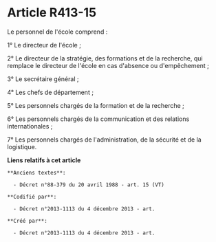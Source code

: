# Article R413-15

Le personnel de l'école comprend :

1° Le directeur de l'école ;

2° Le directeur de la stratégie, des formations et de la recherche, qui remplace le directeur de l'école en cas d'absence ou
d'empêchement ;

3° Le secrétaire général ;

4° Les chefs de département ;

5° Les personnels chargés de la formation et de la recherche ;

6° Les personnels chargés de la communication et des relations internationales ;

7° Les personnels chargés de l'administration, de la sécurité et de la logistique.

**Liens relatifs à cet article**

	**Anciens textes**:

	  - Décret n°88-379 du 20 avril 1988 - art. 15 (VT)

	**Codifié par**:

	  - Décret n°2013-1113 du 4 décembre 2013 - art.

	**Créé par**:

	  - Décret n°2013-1113 du 4 décembre 2013 - art.

